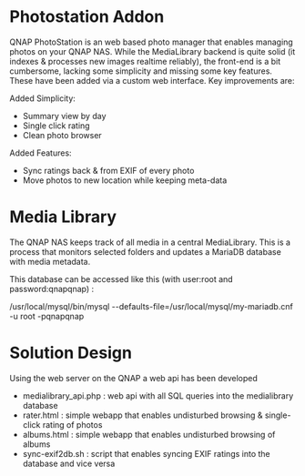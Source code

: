 # Photostation Addon
QNAP PhotoStation is an web based photo manager that enables managing photos on your QNAP NAS. While the MediaLibrary backend is quite solid (it  indexes & processes new images realtime reliably), the front-end is a bit cumbersome, lacking some simplicity and missing some key features. These have been added via a custom web interface. Key improvements are:

Added Simplicity:
- Summary view by day
- Single click rating
- Clean photo browser

Added Features:
- Sync ratings back & from EXIF of every photo
- Move photos to new location while keeping meta-data

# Media Library
The QNAP NAS keeps track of all media in a central MediaLibrary. This is a process that monitors selected folders and updates a MariaDB database with media metadata.

This database can be accessed like this (with user:root and password:qnapqnap) :

/usr/local/mysql/bin/mysql --defaults-file=/usr/local/mysql/my-mariadb.cnf -u root -pqnapqnap

# Solution Design
Using the web server on the QNAP a web api has been developed 
- medialibrary_api.php : web api with all SQL queries into the medialibrary database
- rater.html : simple webapp that enables undisturbed browsing & single-click rating of photos
- albums.html : simple webapp that enables undisturbed browsing of albums
- sync-exif2db.sh : script that enables syncing EXIF ratings into the database and vice versa


